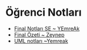 # Öğrenci Notları

<!--Index-->

- [Final Notları SE ~ YEmreAk](./%C3%96%C4%9Frenci%20Notlar%C4%B1/Final%20Notlar%C4%B1%20SE%20~%20YEmreAk.pdf)
- [Final Özeti ~ Zeynep](./%C3%96%C4%9Frenci%20Notlar%C4%B1/Final%20%C3%96zeti%20~%20Zeynep.pdf)
- [UML notları ~Yemreak](./%C3%96%C4%9Frenci%20Notlar%C4%B1/UML%20notlar%C4%B1%20~Yemreak.pdf)

<!--Index-->
